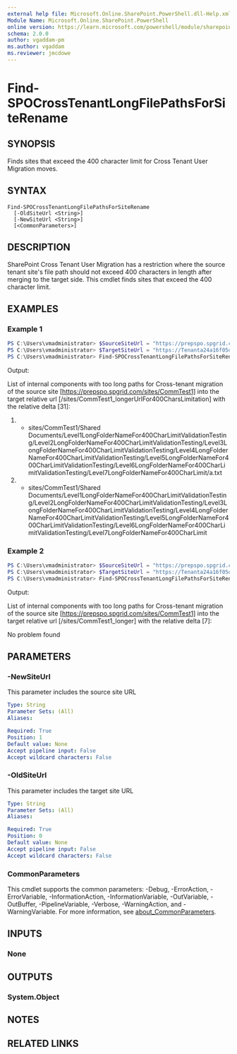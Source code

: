 ```yaml
---
external help file: Microsoft.Online.SharePoint.PowerShell.dll-Help.xml
Module Name: Microsoft.Online.SharePoint.PowerShell
online version: https://learn.microsoft.com/powershell/module/sharepoint-online/find-spocrosstenantlongfilepathsforsiterename
schema: 2.0.0
author: vgaddam-pm
ms.author: vgaddam
ms.reviewer: jmcdowe
---
```


# Find-SPOCrossTenantLongFilePathsForSiteRename

## SYNOPSIS

Finds sites that exceed the 400 character limit for Cross Tenant User Migration moves.

## SYNTAX

```
Find-SPOCrossTenantLongFilePathsForSiteRename
  [-OldSiteUrl <String>]
  [-NewSiteUrl <String>]
  [<CommonParameters>]
```

## DESCRIPTION
SharePoint Cross Tenant User Migration has a restriction where the source tenant site's file path should not exceed 400 characters in length after merging to the target side. This cmdlet finds sites that exceed the 400 character limit.

## EXAMPLES

### Example 1
```powershell
PS C:\Users\vmadministrator> $SourceSiteUrl = "https://prepspo.spgrid.com/sites/CommTest1"
PS C:\Users\vmadministrator> $TargetSiteUrl = "https://Tenanta24a16f05d204f3bafbfd10ceb259ab9.spgrid.com/sites/CommTest1_longerUrlFor400CharsLimitation"
PS C:\Users\vmadministrator> Find-SPOCrossTenantLongFilePathsForSiteRename -OldSiteUrl $SourceSiteUrl -NewSiteUrl $TargetSiteUrl
```
Output:

List of internal components with too long paths for Cross-tenant migration of the source site [https://prepspo.spgrid.com/sites/CommTest1]
into the target relative url [/sites/CommTest1_longerUrlFor400CharsLimitation] with the relative delta [31]:

1) - sites/CommTest1/Shared Documents/Level1LongFolderNameFor400CharLimitValidationTesting/Level2LongFolderNameFor400CharLimitValidationTesting/Level3LongFolderNameFor400CharLimitValidationTesting/Level4LongFolderNameFor400CharLimitValidationTesting/Level5LongFolderNameFor400CharLimitValidationTesting/Level6LongFolderNameFor400CharLimitValidationTesting/Level7LongFolderNameFor400CharLimit/a.txt
2) - sites/CommTest1/Shared Documents/Level1LongFolderNameFor400CharLimitValidationTesting/Level2LongFolderNameFor400CharLimitValidationTesting/Level3LongFolderNameFor400CharLimitValidationTesting/Level4LongFolderNameFor400CharLimitValidationTesting/Level5LongFolderNameFor400CharLimitValidationTesting/Level6LongFolderNameFor400CharLimitValidationTesting/Level7LongFolderNameFor400CharLimit

### Example 2

```powershell
PS C:\Users\vmadministrator> $SourceSiteUrl = "https://prepspo.spgrid.com/sites/CommTest1"
PS C:\Users\vmadministrator> $TargetSiteUrl = "https://Tenanta24a16f05d204f3bafbfd10ceb259ab9.spgrid.com/sites/CommTest1_longer"
PS C:\Users\vmadministrator> Find-SPOCrossTenantLongFilePathsForSiteRename -OldSiteUrl $SourceSiteUrl -NewSiteUrl $TargetSiteUrl
```
Output:

List of internal components with too long paths for Cross-tenant migration of the source site [https://prepspo.spgrid.com/sites/CommTest1]
into the target relative url [/sites/CommTest1_longer] with the relative delta [7]:
  
No problem found

## PARAMETERS

### -NewSiteUrl
This parameter includes the source site URL

```yaml
Type: String
Parameter Sets: (All)
Aliases:

Required: True
Position: 1
Default value: None
Accept pipeline input: False
Accept wildcard characters: False
```

### -OldSiteUrl
This parameter includes the target site URL

```yaml
Type: String
Parameter Sets: (All)
Aliases:

Required: True
Position: 0
Default value: None
Accept pipeline input: False
Accept wildcard characters: False
```

### CommonParameters
This cmdlet supports the common parameters: -Debug, -ErrorAction, -ErrorVariable, -InformationAction, -InformationVariable, -OutVariable, -OutBuffer, -PipelineVariable, -Verbose, -WarningAction, and -WarningVariable. For more information, see [about_CommonParameters](http://go.microsoft.com/fwlink/?LinkID=113216).

## INPUTS

### None

## OUTPUTS

### System.Object
## NOTES

## RELATED LINKS
